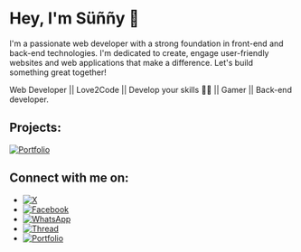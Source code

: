 # Hey, I'm Süññy 👋

I'm a passionate web developer with a strong foundation in front-end and back-end technologies. I'm dedicated to create, engage user-friendly websites and web applications that make a difference. Let's build something great together!

Web Developer || Love2Code || Develop your skills 👨‍💻 || Gamer || Back-end developer.

## Projects:

[![Portfolio](https://img.shields.io/twitter/url?url=https%3A%2F%2FEliezerSunny.github.io%2Feliezersunny-portfolio%2F&style=badge&logo=None&label=Süññy%20portfolio&color=%23565656)](https://eliezersunny.github.io/eliezersunny-portfolio/)

## Connect with me on:

* [![X](https://img.shields.io/twitter/url?url=https%3A%2F%2Ftwitter.com%2FEliezerSunny)](https://twitter.com/eliezersunny) 
* [![Facebook](https://img.shields.io/twitter/url?url=https%3A%2F%2Fwww.facebook.com%2Fprofile.php%3Fid%3D100070200044354&logo=Facebook&label=Facebook)](https://www.facebook.com/profile.php?id=100070200044354)
* [![WhatsApp](https://img.shields.io/twitter/url?url=https%3A%2F%2Fwa.me%2F2348149028042&style=Social&logo=WhatsApp&label=WhatsApp&labelColor=%23075E54&color=%23075E54)](https://wa.me/2348149028042) 
* [![Thread](https://img.shields.io/twitter/url?url=https%3A%2F%2Fwww.threads.net%2F%40eliezer_sunny&logo=%40&label=%40%20Tread)](https://www.threads.net/@eliezersunnyy)  
* [![Portfolio](https://img.shields.io/twitter/url?url=https%3A%2F%2FEliezersunny.github.io%2Feliezersunny-portfolio%2F&style=badge&logo=None&label=Süññy%20portfolio&color=%23565656)](https://eliezersunny.github.io/eliezersunny-portfolio/)
